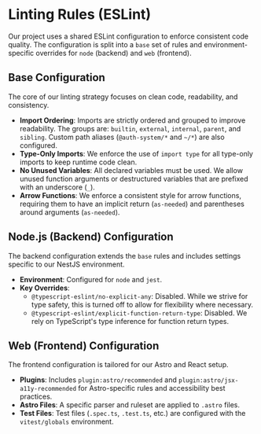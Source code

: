 # Linting Rules (ESLint)

Our project uses a shared ESLint configuration to enforce consistent code quality. The configuration
is split into a `base` set of rules and environment-specific overrides for `node` (backend) and
`web` (frontend).

## Base Configuration

The core of our linting strategy focuses on clean code, readability, and consistency.

- **Import Ordering**: Imports are strictly ordered and grouped to improve readability. The groups
  are: `builtin`, `external`, `internal`, `parent`, and `sibling`. Custom path aliases
  (`@auth-system/*` and `~/*`) are also configured.
- **Type-Only Imports**: We enforce the use of `import type` for all type-only imports to keep
  runtime code clean.
- **No Unused Variables**: All declared variables must be used. We allow unused function arguments
  or destructured variables that are prefixed with an underscore (`_`).
- **Arrow Functions**: We enforce a consistent style for arrow functions, requiring them to have an
  implicit return (`as-needed`) and parentheses around arguments (`as-needed`).

## Node.js (Backend) Configuration

The backend configuration extends the `base` rules and includes settings specific to our NestJS
environment.

- **Environment**: Configured for `node` and `jest`.
- **Key Overrides**:
  - `@typescript-eslint/no-explicit-any`: Disabled. While we strive for type safety, this is turned
    off to allow for flexibility where necessary.
  - `@typescript-eslint/explicit-function-return-type`: Disabled. We rely on TypeScript's type
    inference for function return types.

## Web (Frontend) Configuration

The frontend configuration is tailored for our Astro and React setup.

- **Plugins**: Includes `plugin:astro/recommended` and `plugin:astro/jsx-a11y-recommended` for
  Astro-specific rules and accessibility best practices.
- **Astro Files**: A specific parser and ruleset are applied to `.astro` files.
- **Test Files**: Test files (`.spec.ts`, `.test.ts`, etc.) are configured with the `vitest/globals`
  environment.
